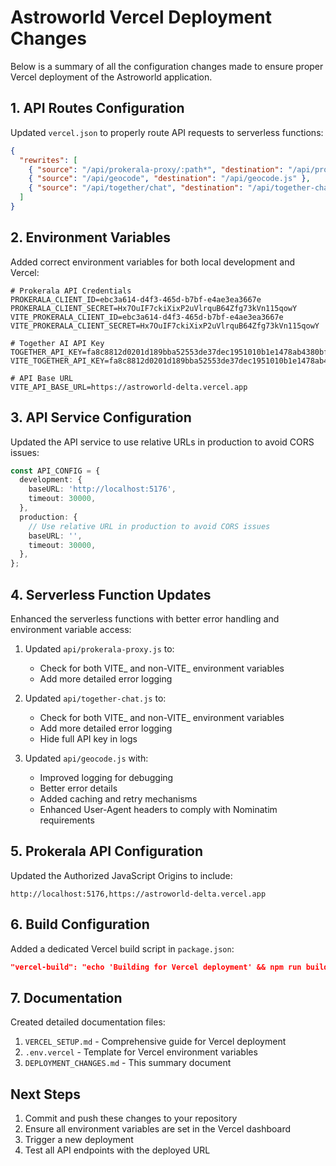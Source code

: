 # Astroworld Vercel Deployment Changes

Below is a summary of all the configuration changes made to ensure proper Vercel deployment of the Astroworld application.

## 1. API Routes Configuration

Updated `vercel.json` to properly route API requests to serverless functions:

```json
{
  "rewrites": [
    { "source": "/api/prokerala-proxy/:path*", "destination": "/api/prokerala-proxy.js" },
    { "source": "/api/geocode", "destination": "/api/geocode.js" },
    { "source": "/api/together/chat", "destination": "/api/together-chat.js" }
  ]
}
```

## 2. Environment Variables

Added correct environment variables for both local development and Vercel:

```
# Prokerala API Credentials
PROKERALA_CLIENT_ID=ebc3a614-d4f3-465d-b7bf-e4ae3ea3667e
PROKERALA_CLIENT_SECRET=Hx7OuIF7ckiXixP2uVlrquB64Zfg73kVn115qowY
VITE_PROKERALA_CLIENT_ID=ebc3a614-d4f3-465d-b7bf-e4ae3ea3667e
VITE_PROKERALA_CLIENT_SECRET=Hx7OuIF7ckiXixP2uVlrquB64Zfg73kVn115qowY

# Together AI API Key
TOGETHER_API_KEY=fa8c8812d0201d189bba52553de37dec1951010b1e1478ab4380bf2dc7df41a9
VITE_TOGETHER_API_KEY=fa8c8812d0201d189bba52553de37dec1951010b1e1478ab4380bf2dc7df41a9

# API Base URL
VITE_API_BASE_URL=https://astroworld-delta.vercel.app
```

## 3. API Service Configuration

Updated the API service to use relative URLs in production to avoid CORS issues:

```typescript
const API_CONFIG = {
  development: {
    baseURL: 'http://localhost:5176',
    timeout: 30000,
  },
  production: {
    // Use relative URL in production to avoid CORS issues
    baseURL: '',
    timeout: 30000,
  },
};
```

## 4. Serverless Function Updates

Enhanced the serverless functions with better error handling and environment variable access:

1. Updated `api/prokerala-proxy.js` to:
   - Check for both VITE_ and non-VITE_ environment variables
   - Add more detailed error logging

2. Updated `api/together-chat.js` to:
   - Check for both VITE_ and non-VITE_ environment variables
   - Add more detailed error logging
   - Hide full API key in logs

3. Updated `api/geocode.js` with:
   - Improved logging for debugging
   - Better error details
   - Added caching and retry mechanisms
   - Enhanced User-Agent headers to comply with Nominatim requirements

## 5. Prokerala API Configuration

Updated the Authorized JavaScript Origins to include:
```
http://localhost:5176,https://astroworld-delta.vercel.app
```

## 6. Build Configuration

Added a dedicated Vercel build script in `package.json`:

```json
"vercel-build": "echo 'Building for Vercel deployment' && npm run build"
```

## 7. Documentation

Created detailed documentation files:

1. `VERCEL_SETUP.md` - Comprehensive guide for Vercel deployment
2. `.env.vercel` - Template for Vercel environment variables
3. `DEPLOYMENT_CHANGES.md` - This summary document

## Next Steps

1. Commit and push these changes to your repository
2. Ensure all environment variables are set in the Vercel dashboard
3. Trigger a new deployment
4. Test all API endpoints with the deployed URL 
